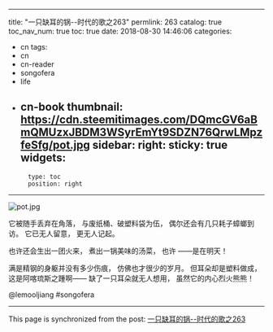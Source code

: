 
---
title: "一只缺耳的锅--时代的歌之263"
permlink: 263
catalog: true
toc_nav_num: true
toc: true
date: 2018-08-30 14:46:06
categories:
- cn
tags:
- cn
- cn-reader
- songofera
- life
- cn-book
thumbnail: https://cdn.steemitimages.com/DQmcGV6aBmQMUzxJBDM3WSyrEmYt9SDZN76QrwLMpzfeSfg/pot.jpg
sidebar:
    right:
        sticky: true
widgets:
    -
        type: toc
        position: right
---


![pot.jpg](https://cdn.steemitimages.com/DQmcGV6aBmQMUzxJBDM3WSyrEmYt9SDZN76QrwLMpzfeSfg/pot.jpg)

它被随手丢弃在角落，
与废纸桶、破塑料袋为伍，
偶尔还会有几只耗子蟑螂到访。
它已无人留意，
更无人记起。

也许还会生出一团火来，
煮出一锅美味的汤菜，
也许
——是在明天！

满是精钢的身躯并没有多少伤痕，
仿佛也才很少的岁月。
但耳朵却是塑料做成，
这是阿喀琉斯之踵啊——
缺了一只耳朵就无人想用，
虽然它的内心烈火熊熊！

@lemooljiang #songofera

- - -

This page is synchronized from the post: [一只缺耳的锅--时代的歌之263](https://steemit.com/@lemooljiang/263)
